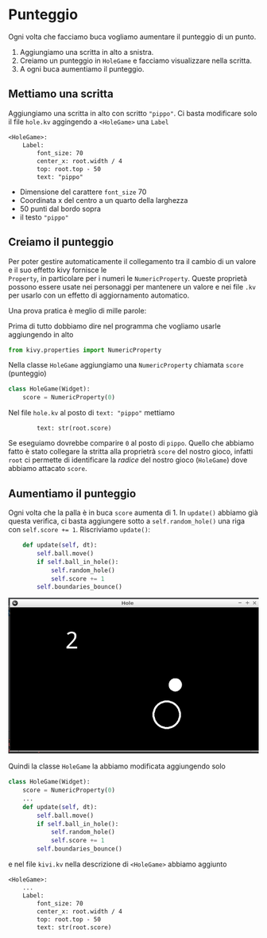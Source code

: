 # Punteggio

Ogni volta che facciamo buca vogliamo aumentare il punteggio di un punto.

1. Aggiungiamo una scritta in alto a snistra.
2. Creiamo un punteggio in `HoleGame` e facciamo visualizzare nella scritta.
3. A ogni buca aumentiamo il punteggio.


## Mettiamo una scritta

Aggiungiamo una scritta in alto con scritto `"pippo"`. Ci basta modificare solo il file `hole.kv` aggingendo a 
`<HoleGame>` una `Label`

```
<HoleGame>:
    Label:
        font_size: 70
        center_x: root.width / 4
        top: root.top - 50
        text: "pippo"
```

* Dimensione del carattere `font_size` 70
* Coordinata x del centro a un quarto della larghezza
* 50 punti dal bordo sopra
* il testo `"pippo"`

## Creiamo il punteggio

Per poter gestire automaticamente il collegamento tra il cambio di un valore e il suo effetto kivy fornisce le  
`Property`, in particolare per i numeri le `NumericProperty`. Queste proprietà possono essere usate nei personaggi
per mantenere un valore e nei file `.kv` per usarlo con un effetto di aggiornamento automatico.

Una prova pratica è meglio di mille parole:

Prima di tutto dobbiamo dire nel programma che vogliamo usarle aggiungendo in alto

```python
from kivy.properties import NumericProperty
```

Nella classe `HoleGame` aggiungiamo una `NumericProperty` chiamata `score` (punteggio)

```python
class HoleGame(Widget):
    score = NumericProperty(0)
```

Nel file `hole.kv` al posto di `text: "pippo"` mettiamo

```
        text: str(root.score)
```

Se eseguiamo dovrebbe comparire `0` al posto di `pippo`. Quello che abbiamo fatto è stato collegare la stritta
alla proprietrà `score` del nostro gioco, infatti `root` ci permette di identificare la *radice* del nostro gioco
(`HoleGame`) dove abbiamo attacato `score`.

## Aumentiamo il punteggio

Ogni volta che la palla è in buca `score` aumenta di 1. In `update()` abbiamo già questa verifica, ci basta aggiungere 
sotto a `self.random_hole()` una riga con `self.score += 1`. Riscriviamo `update()`:

```python
    def update(self, dt):
        self.ball.move()
        if self.ball_in_hole():
            self.random_hole()
            self.score += 1
        self.boundaries_bounce()
```

![Punteggio](punteggio.png)

Quindi la classe `HoleGame` la abbiamo modificata aggiungendo solo

```python
class HoleGame(Widget):
    score = NumericProperty(0)
    ...
    def update(self, dt):
        self.ball.move()
        if self.ball_in_hole():
            self.random_hole()
            self.score += 1
        self.boundaries_bounce()
```

e nel file `kivi.kv` nella descrizione di `<HoleGame>` abbiamo aggiunto

```
<HoleGame>:
    ...
    Label:
        font_size: 70
        center_x: root.width / 4
        top: root.top - 50
        text: str(root.score)
```